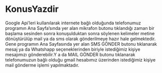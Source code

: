 # KonusYazdir
Google Api’leri kullanılarak internete bağlı olduğunda telefonumuz programın Ana Sayfa’sında yer alan mikrafon butonu tıklandığı zaman  bir başlama sesinden sonra konuşulduktan sonra söylenen kelimeler metine dönüştürülüp mail ya da sms olarak gönderilmeye hazır hale gelmektedir. Gene programın Ana Sayfasında yer alan  SMS GÖNDER butonu tıklanarak mesaj ya da Whatshapp seçeneklerinden biriyle istediğimiz kişiye mesajımızı gönderebilir.Y a da MAIL GÖNDER butonu tıklanarak telefonumuzun bağlı olduğu gmail hesabımız üzerinden istediğimiz kişiye mail gönderme işlemi yapılmaktadır.
